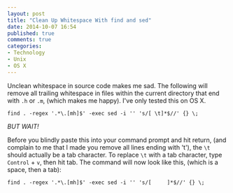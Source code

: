 ```yaml
---
layout: post
title: "Clean Up Whitespace With find and sed"
date: 2014-10-07 16:54
published: true
comments: true
categories: 
- Technology
- Unix
- OS X
---
```


Unclean whitespace in source code makes me sad. The following will remove all trailing whitespace in files within the current directory that end with `.h` or `.m`, (which makes me happy). I've only tested this on OS X.

`find . -regex '.*\.[mh]$' -exec sed -i '' 's/[ \t]*$//' {} \;`

*BUT WAIT!*

Before you blindly paste this into your command prompt and hit return, (and complain to me that I made you remove all lines ending with 't'), the `\t` should actually be a tab character. To replace `\t` with a tab character, type `Control` + `v`, then hit tab. The command will now look like this, (which is a space, then a tab):

`find . -regex '.*\.[mh]$' -exec sed -i '' 's/[     ]*$//' {} \;`
